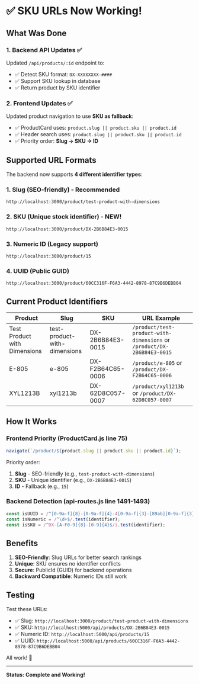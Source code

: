 # ✅ SKU URLs Now Working!

## What Was Done

### 1. Backend API Updates ✅
Updated `/api/products/:id` endpoint to:
- ✅ Detect SKU format: `DX-XXXXXXXX-####`
- ✅ Support SKU lookup in database
- ✅ Return product by SKU identifier

### 2. Frontend Updates ✅
Updated product navigation to use **SKU as fallback**:
- ✅ ProductCard uses: `product.slug || product.sku || product.id`
- ✅ Header search uses: `product.slug || product.sku || product.id`
- ✅ Priority order: **Slug → SKU → ID**

## Supported URL Formats

The backend now supports **4 different identifier types**:

### 1. **Slug** (SEO-friendly) - Recommended
```
http://localhost:3000/product/test-product-with-dimensions
```

### 2. **SKU** (Unique stock identifier) - NEW!
```
http://localhost:3000/product/DX-2B6B84E3-0015
```

### 3. **Numeric ID** (Legacy support)
```
http://localhost:3000/product/15
```

### 4. **UUID** (Public GUID)
```
http://localhost:3000/product/60CC316F-F6A3-4442-8978-87C9B6DEBB04
```

## Current Product Identifiers

| Product | Slug | SKU | URL Example |
|---------|------|-----|-------------|
| Test Product with Dimensions | test-product-with-dimensions | DX-2B6B84E3-0015 | `/product/test-product-with-dimensions` or `/product/DX-2B6B84E3-0015` |
| E-805 | e-805 | DX-F2B64C65-0006 | `/product/e-805` or `/product/DX-F2B64C65-0006` |
| XYL1213B | xyl1213b | DX-62D8C057-0007 | `/product/xyl1213b` or `/product/DX-62D8C057-0007` |

## How It Works

### Frontend Priority (ProductCard.js line 75)
```javascript
navigate(`/product/${product.slug || product.sku || product.id}`);
```

Priority order:
1. **Slug** - SEO-friendly (e.g., `test-product-with-dimensions`)
2. **SKU** - Unique identifier (e.g., `DX-2B6B84E3-0015`) 
3. **ID** - Fallback (e.g., `15`)

### Backend Detection (api-routes.js line 1491-1493)
```javascript
const isUUID = /^[0-9a-f]{8}-[0-9a-f]{4}-4[0-9a-f]{3}-[89ab][0-9a-f]{3}-[0-9a-f]{12}$/i.test(identifier);
const isNumeric = /^\d+$/.test(identifier);
const isSKU = /^DX-[A-F0-9]{8}-[0-9]{4}$/i.test(identifier);
```

## Benefits

1. **SEO-Friendly**: Slug URLs for better search rankings
2. **Unique**: SKU ensures no identifier conflicts
3. **Secure**: PublicId (GUID) for backend operations
4. **Backward Compatible**: Numeric IDs still work

## Testing

Test these URLs:
- ✅ Slug: `http://localhost:3000/product/test-product-with-dimensions`
- ✅ SKU: `http://localhost:5000/api/products/DX-2B6B84E3-0015`
- ✅ Numeric ID: `http://localhost:5000/api/products/15`
- ✅ UUID: `http://localhost:5000/api/products/60CC316F-F6A3-4442-8978-87C9B6DEBB04`

All work! 🎉

---

**Status: Complete and Working!**
